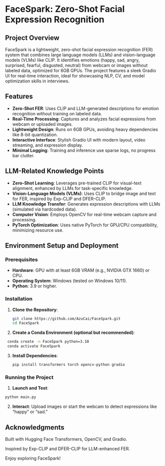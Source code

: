 # FaceSpark: Zero-Shot Facial Expression Recognition

## Project Overview
FaceSpark is a lightweight, zero-shot facial expression recognition (FER) system that combines large language models (LLMs) and vision-language models (VLMs) like CLIP. It identifies emotions (happy, sad, angry, surprised, fearful, disgusted, neutral) from webcam or images without labeled data, optimized for 6GB GPUs. The project features a sleek Gradio UI for real-time interaction, ideal for showcasing NLP, CV, and model optimization skills in interviews.

## Features
- **Zero-Shot FER**: Uses CLIP and LLM-generated descriptions for emotion recognition without training on labeled data.
- **Real-Time Processing**: Captures and analyzes facial expressions from webcam or uploaded images.
- **Lightweight Design**: Runs on 6GB GPUs, avoiding heavy dependencies like 8-bit quantization.
- **Interactive Interface**: Stylish Gradio UI with modern layout, video streaming, and expression display.
- **Minimal Logging**: Training and inference use sparse logs, no progress bar clutter.

## LLM-Related Knowledge Points
- **Zero-Shot Learning**: Leverages pre-trained CLIP for visual-text alignment, enhanced by LLMs for task-specific knowledge.
- **Vision-Language Models (VLMs)**: Uses CLIP to bridge image and text for FER, inspired by Exp-CLIP and DFER-CLIP.
- **LLM Knowledge Transfer**: Generates expression descriptions with LLMs (simulated via hardcoded data).
- **Computer Vision**: Employs OpenCV for real-time webcam capture and processing.
- **PyTorch Optimization**: Uses native PyTorch for GPU/CPU compatibility, minimizing resource use.

## Environment Setup and Deployment

### Prerequisites
- **Hardware**: GPU with at least 6GB VRAM (e.g., NVIDIA GTX 1660) or CPU.
- **Operating System**: Windows (tested on Windows 10/11).
- **Python**: 3.9 or higher.

### Installation
1. **Clone the Repository**:
   ```bash
   git clone https://github.com/AzuCai/FaceSpark.git
   cd FaceSpark
   ```
2. **Create a Conda Environment (optional but recommended)**:
  ```bash
   conda create -n FaceSpark python=3.10
   conda activate FaceSpark
   ```
3. **Install Dependencies**:
   ```bash
   pip install transformers torch opencv-python gradio
   ```
### Running the Project
1. **Launch and Test**:
  ```bash
  python main.py
  ```
2. **Interact**:
  Upload images or start the webcam to detect expressions like “happy” or “sad.”

## Acknowledgments
Built with Hugging Face Transformers, OpenCV, and Gradio.

Inspired by Exp-CLIP and DFER-CLIP for LLM-enhanced FER.

Enjoy exploring FaceSpark!
